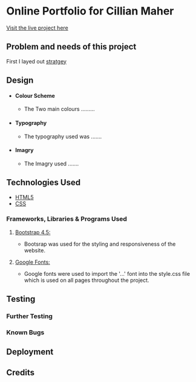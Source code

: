 # Online Portfolio for Cillian Maher

[Visit the live project here](http://.......)

## Problem and needs of this project

First I layed out [stratgey](https://ibb.co/Xz8LY6Q)

## Design

- #### Colour Scheme
  - The Two main colours .........
- #### Typography
  - The typography used was .......
- #### Imagry
  - The Imagry used .......

## Technologies Used

- [HTML5](https://en.wikipedia.org/wiki/HTML5)
- [CSS](https://en.wikipedia.org/wiki/CSS)

### Frameworks, Libraries & Programs Used

1.  [Bootstrap 4.5:](https://getbootstrap.com/)

    - Bootsrap was used for the styling and responsiveness of the website.

1.  [Google Fonts:](https://fonts.google.com/)
    - Google fonts were used to import the '...' font into the style.css file which is used on all pages throughout the project.

## Testing

### Further Testing

### Known Bugs

## Deployment

## Credits
